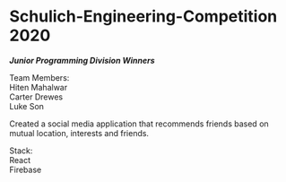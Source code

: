 # Schulich-Engineering-Competition 2020

***Junior Programming Division Winners***

Team Members:\
Hiten Mahalwar\
Carter Drewes\
Luke Son

Created a social media application that recommends friends based on mutual location, interests and friends.


Stack:\
React\
Firebase


